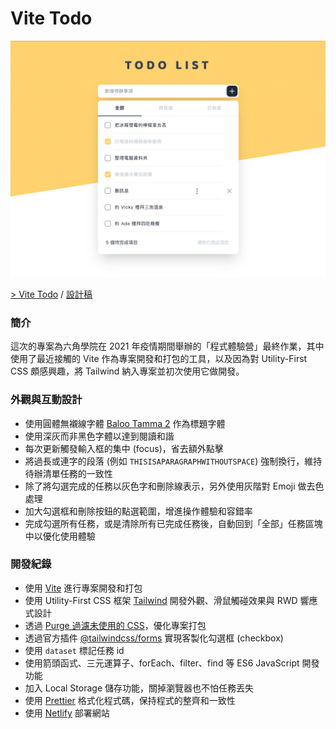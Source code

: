# Vite Todo

![Photo](https://raw.githubusercontent.com/rayc2045/vite-todo/master/src/image/production.png)

[> Vite Todo](https://vite-todo.netlify.app/) / [設計稿](https://hexschool.github.io/js-todo/)

### 簡介
這次的專案為六角學院在 2021 年疫情期間舉辦的「程式體驗營」最終作業，其中使用了最近接觸的 Vite 作為專案開發和打包的工具，以及因為對 Utility-First CSS 頗感興趣，將 Tailwind 納入專案並初次使用它做開發。

### 外觀與互動設計
- 使用圓體無襯線字體 [Baloo Tamma 2](https://fonts.google.com/specimen/Baloo+Tamma+2) 作為標題字體
- 使用深灰而非黑色字體以達到閱讀和諧
- 每次更新觸發輸入框的集中 (focus)，省去額外點擊
- 將過長或連字的段落 (例如 `THISISAPARAGRAPHWITHOUTSPACE`) 強制換行，維持待辦清單任務的一致性
- 除了將勾選完成的任務以灰色字和刪除線表示，另外使用灰階對 Emoji 做去色處理
- 加大勾選框和刪除按鈕的點選範圍，增進操作體驗和容錯率
- 完成勾選所有任務，或是清除所有已完成任務後，自動回到「全部」任務區塊中以優化使用體驗

### 開發紀錄
- 使用 [Vite](https://vitejs.dev/) 進行專案開發和打包
- 使用 Utility-First CSS 框架 [Tailwind](https://tailwindcss.com/) 開發外觀、滑鼠觸碰效果與 RWD 響應式設計
- 透過 [Purge 過濾未使用的 CSS](https://tailwindcss.com/docs/optimizing-for-production#removing-unused-css)，優化專案打包
- 透過官方插件 [@tailwindcss/forms](https://github.com/tailwindlabs/tailwindcss-forms) 實現客製化勾選框 (checkbox)
- 使用 `dataset` 標記任務 id
- 使用箭頭函式、三元運算子、forEach、filter、find 等 ES6 JavaScript 開發功能
- 加入 Local Storage 儲存功能，關掉瀏覽器也不怕任務丟失
- 使用 [Prettier](https://prettier.io/) 格式化程式碼，保持程式的整齊和一致性
- 使用 [Netlify](https://www.netlify.com) 部署網站
